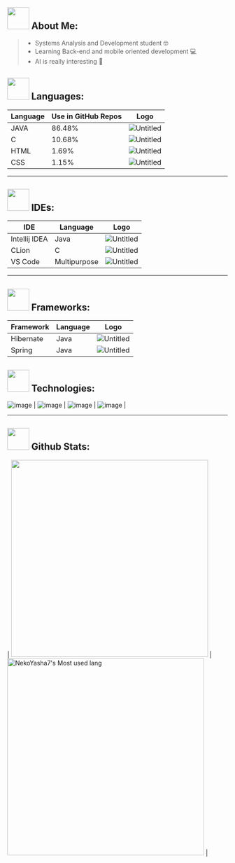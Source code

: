 <h2> <img src="https://media.tenor.com/Q5xwRQjMg8EAAAAj/%E5%93%88%E5%9B%89-hello.gif" width="50" height="50" />
 About Me: </h2> 

 > - Systems Analysis and Development student 🤓
 > - Learning Back-end and mobile oriented development 💻
 > - AI is really interesting 💎
 
<h2> <img src="https://media.tenor.com/I3RjM4xQO0kAAAAj/monitors-typing.gif" width="50" height="50" />
Languages: </h2> 

<!-- Languages -->
| Language | Use in GitHub Repos |Logo |
|----------|-----------------|------|
|JAVA      |86.48%           |![Untitled](https://user-images.githubusercontent.com/123518676/229588472-03dd7dfe-2afb-4df9-b8b3-d76a18093a99.png)|
|C         |10.68%           |![Untitled](https://user-images.githubusercontent.com/123518676/229588775-05519c76-cdeb-41e7-9815-0f02197960c6.png)|
|HTML      |1.69%            |![Untitled](https://user-images.githubusercontent.com/123518676/229589039-58bf6961-9a9b-44bb-9cb6-a6f61a9961fb.png)|
|CSS       |1.15%            |![Untitled](https://user-images.githubusercontent.com/123518676/229589423-2abc5942-a359-4bc5-9922-64edc7395c53.png)|
<hr>
<!--- IDEs -->
<h2> <img src="https://media.tenor.com/HrIxkYG2f2sAAAAj/pepe-saber-aaa.gif" width="50" height="50" />
 IDEs: </h2>

|IDE          | Language    | Logo |
|-------------|-------------|------|
|Intellij IDEA|Java         | ![Untitled](https://user-images.githubusercontent.com/123518676/229855684-1da125ca-fdfb-4168-99c8-4e89d9823dfb.png) |
| CLion       |C            | ![Untitled](https://user-images.githubusercontent.com/123518676/229856525-9f367179-71f3-4b71-ac71-58a47acf091f.png) |
| VS Code     |Multipurpose | ![Untitled](https://user-images.githubusercontent.com/123518676/229857429-837b3800-35ea-4bcf-a243-1fd3da655665.png) |
<hr>

<h2> <img src="https://media.tenor.com/S46jlUx9MsQAAAAj/anime-lel.gif" width="50" height="50" />
 Frameworks: </h2>
 
|Framework   | Language | Logo |
|------------|----------|------|
|Hibernate   | Java     |![Untitled](https://user-images.githubusercontent.com/123518676/229586226-ce270877-a9b6-41ff-aaf6-c8b15a6757c7.png) |
|Spring      | Java     |![Untitled](https://user-images.githubusercontent.com/123518676/229587444-981b7f63-1528-4af7-9938-be5c09dd9ba1.png) |


<!--- Technologies -->
<h2> <img src="https://media.tenor.com/_ks32BpO6WQAAAAj/ouvindo-m%C3%BAsica.gif" width="50" height="50" />
Technologies: </h2>  


![image](https://media.discordapp.net/attachments/980094676151459842/1088489384019513454/Picsart_23-03-23_12-26-03-722.jpg?width=150&height=20) |
![image](https://media.discordapp.net/attachments/980094676151459842/1088489450717335702/Picsart_23-03-23_12-26-52-410.jpg?width=150&height=20) |
![image](https://media.discordapp.net/attachments/980094676151459842/1088489451451338883/Picsart_23-03-23_12-29-00-739.jpg?width=150&height=20) |
![image](https://media.discordapp.net/attachments/980094676151459842/1088489383784611961/Picsart_23-03-23_12-25-37-817.jpg?width=150&height=20) |
<hr>

<h2> <img src="https://media.tenor.com/2lTZe2SvTkIAAAAj/games-game.gif" width="50" height="50" />
Github Stats: </h2>  

| <img width="450em" src="https://github-profile-trophy.vercel.app/?username=NekoYasha7&theme=radical&row=2&column=4&margin-w=10&margin-h=15&no-bg=true)](https://github.com/ryo-ma/github-profile-trophy"> | <img  width="450em" src="https://github-readme-stats.vercel.app/api/top-langs?username=NekoYasha7&show_icons=true&locale=en&layout=compact&theme=radical" alt="NekoYasha7's Most used lang" /> |






